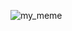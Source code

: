 ![my_meme](https://user-images.githubusercontent.com/100745809/158303508-c7ea372f-d57d-4f6c-88bd-f93a1ae6e5e3.png)


